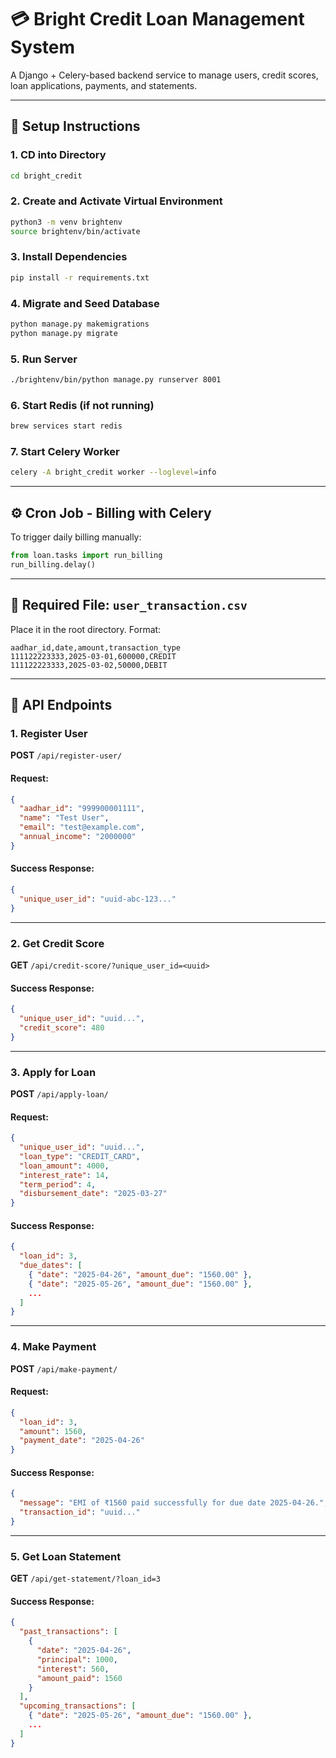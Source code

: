 # 💳 Bright Credit Loan Management System

A Django + Celery-based backend service to manage users, credit scores, loan applications, payments, and statements.

---

## 🚀 Setup Instructions

### 1. CD into Directory

```bash
cd bright_credit
```

### 2. Create and Activate Virtual Environment

```bash
python3 -m venv brightenv
source brightenv/bin/activate
```

### 3. Install Dependencies

```bash
pip install -r requirements.txt
```

### 4. Migrate and Seed Database

```bash
python manage.py makemigrations
python manage.py migrate
```

### 5. Run Server

```bash
./brightenv/bin/python manage.py runserver 8001
```

### 6. Start Redis (if not running)

```bash
brew services start redis
```

### 7. Start Celery Worker

```bash
celery -A bright_credit worker --loglevel=info
```

---

## ⚙️ Cron Job - Billing with Celery

To trigger daily billing manually:

```python
from loan.tasks import run_billing
run_billing.delay()
```

---

## 📂 Required File: `user_transaction.csv`

Place it in the root directory. Format:

```csv
aadhar_id,date,amount,transaction_type
111122223333,2025-03-01,600000,CREDIT
111122223333,2025-03-02,50000,DEBIT
```

---

## 📮 API Endpoints

### 1. **Register User**

**POST** `/api/register-user/`

#### Request:

```json
{
  "aadhar_id": "999900001111",
  "name": "Test User",
  "email": "test@example.com",
  "annual_income": "2000000"
}
```

#### Success Response:

```json
{
  "unique_user_id": "uuid-abc-123..."
}
```

---

### 2. **Get Credit Score**

**GET** `/api/credit-score/?unique_user_id=<uuid>`

#### Success Response:

```json
{
  "unique_user_id": "uuid...",
  "credit_score": 480
}
```

---

### 3. **Apply for Loan**

**POST** `/api/apply-loan/`

#### Request:

```json
{
  "unique_user_id": "uuid...",
  "loan_type": "CREDIT_CARD",
  "loan_amount": 4000,
  "interest_rate": 14,
  "term_period": 4,
  "disbursement_date": "2025-03-27"
}
```

#### Success Response:

```json
{
  "loan_id": 3,
  "due_dates": [
    { "date": "2025-04-26", "amount_due": "1560.00" },
    { "date": "2025-05-26", "amount_due": "1560.00" },
    ...
  ]
}
```

---

### 4. **Make Payment**

**POST** `/api/make-payment/`

#### Request:

```json
{
  "loan_id": 3,
  "amount": 1560,
  "payment_date": "2025-04-26"
}
```

#### Success Response:

```json
{
  "message": "EMI of ₹1560 paid successfully for due date 2025-04-26.",
  "transaction_id": "uuid..."
}
```

---

### 5. **Get Loan Statement**

**GET** `/api/get-statement/?loan_id=3`

#### Success Response:

```json
{
  "past_transactions": [
    {
      "date": "2025-04-26",
      "principal": 1000,
      "interest": 560,
      "amount_paid": 1560
    }
  ],
  "upcoming_transactions": [
    { "date": "2025-05-26", "amount_due": "1560.00" },
    ...
  ]
}
```
